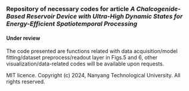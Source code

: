 ### Repository of necessary codes for article *A Chalcogenide-Based Reservoir Device with Ultra-High Dynamic States for Energy-Efficient Spatiotemporal Processing*

#### Under review
The code presented are functions related with data acquisition/model fitting/dataset preprocess/readout layer in Figs.5 and 6, other visualization/data-related codes will be available upon requests.

MIT licence. Copyright (c) 2024, Nanyang Technological University. All rights reserved.


